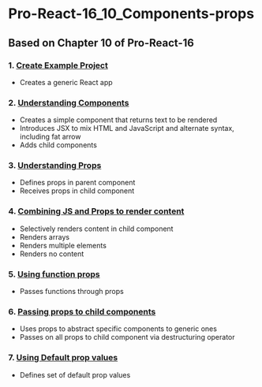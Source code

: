 # Pro-React-16_10_Components-props

## Based on Chapter 10 of Pro-React-16

### 1. [Create Example Project](https://github.com/davidtrussler/Pro-React-16_10_Components-props/tree/Create-example-project)

- Creates a generic React app

### 2. [Understanding Components](https://github.com/davidtrussler/Pro-React-16_10_Components-props/tree/Understanding-components)

- Creates a simple component that returns text to be rendered
- Introduces JSX to mix HTML and JavaScript and alternate syntax, including fat arrow
- Adds child components

### 3. [Understanding Props](https://github.com/davidtrussler/Pro-React-16_10_Components-props/tree/Understanding-props)

- Defines props in parent component
- Receives props in child component

### 4. [Combining JS and Props to render content](https://github.com/davidtrussler/Pro-React-16_10_Components-props/tree/Combining-JS_Props)

- Selectively renders content in child component
- Renders arrays
- Renders multiple elements
- Renders no content

### 5. [Using function props](https://github.com/davidtrussler/Pro-React-16_10_Components-props/tree/Using-function-props)

- Passes functions through props

### 6. [Passing props to child components](https://github.com/davidtrussler/Pro-React-16_10_Components-props/tree/Passing-props-to-child-components)

- Uses props to abstract specific components to generic ones
- Passes on all props to child component via destructuring operator

### 7. [Using Default prop values]()

- Defines set of default prop values
